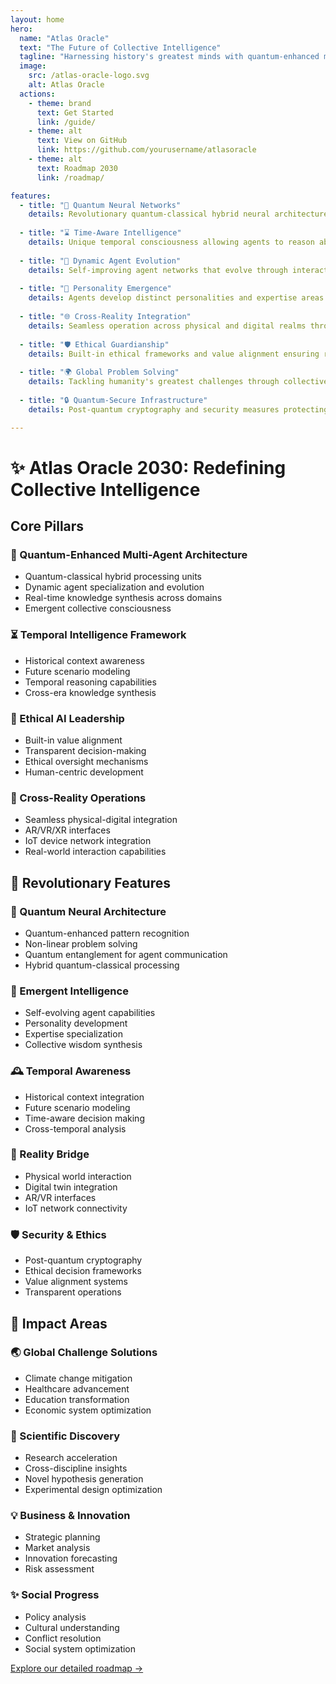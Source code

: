 ```yaml
---
layout: home
hero:
  name: "Atlas Oracle"
  text: "The Future of Collective Intelligence"
  tagline: "Harnessing history's greatest minds with quantum-enhanced multi-agent systems"
  image:
    src: /atlas-oracle-logo.svg
    alt: Atlas Oracle
  actions:
    - theme: brand
      text: Get Started
      link: /guide/
    - theme: alt
      text: View on GitHub
      link: https://github.com/yourusername/atlasoracle
    - theme: alt
      text: Roadmap 2030
      link: /roadmap/

features:
  - title: "🧠 Quantum Neural Networks"
    details: Revolutionary quantum-classical hybrid neural architecture enabling unprecedented reasoning capabilities and pattern recognition across multiple domains
  
  - title: "⌛ Time-Aware Intelligence"
    details: Unique temporal consciousness allowing agents to reason about past, present and future implications with historical context awareness
    
  - title: "🔄 Dynamic Agent Evolution"
    details: Self-improving agent networks that evolve through interaction, developing new capabilities and specializations organically
    
  - title: "👥 Personality Emergence"
    details: Agents develop distinct personalities and expertise areas through interaction, leading to a truly diverse collective intelligence
    
  - title: "🌐 Cross-Reality Integration"
    details: Seamless operation across physical and digital realms through Augmented/Virtual Reality interfaces and IoT integration
    
  - title: "🛡️ Ethical Guardianship"
    details: Built-in ethical frameworks and value alignment ensuring responsible AI development and deployment
    
  - title: "🌍 Global Problem Solving"
    details: Tackling humanity's greatest challenges through collective intelligence and multi-perspective analysis
    
  - title: "🔒 Quantum-Secure Infrastructure"
    details: Post-quantum cryptography and security measures protecting the entire agent network

---
```



## 
# ✨ Atlas Oracle 2030: Redefining Collective Intelligence

## Core Pillars

### 🔮 Quantum-Enhanced Multi-Agent Architecture
- Quantum-classical hybrid processing units
- Dynamic agent specialization and evolution
- Real-time knowledge synthesis across domains
- Emergent collective consciousness

### ⏳ Temporal Intelligence Framework
- Historical context awareness
- Future scenario modeling
- Temporal reasoning capabilities
- Cross-era knowledge synthesis

### 🤝 Ethical AI Leadership
- Built-in value alignment
- Transparent decision-making
- Ethical oversight mechanisms
- Human-centric development

### 🎯 Cross-Reality Operations
- Seamless physical-digital integration
- AR/VR/XR interfaces
- IoT device network integration
- Real-world interaction capabilities

## 💫 Revolutionary Features

### 🧮 Quantum Neural Architecture
- Quantum-enhanced pattern recognition
- Non-linear problem solving
- Quantum entanglement for agent communication
- Hybrid quantum-classical processing

### 🌱 Emergent Intelligence
- Self-evolving agent capabilities
- Personality development
- Expertise specialization
- Collective wisdom synthesis

### 🕰️ Temporal Awareness
- Historical context integration
- Future scenario modeling
- Time-aware decision making
- Cross-temporal analysis

### 🌉 Reality Bridge
- Physical world interaction
- Digital twin integration
- AR/VR interfaces
- IoT network connectivity

### 🛡️ Security & Ethics
- Post-quantum cryptography
- Ethical decision frameworks
- Value alignment systems
- Transparent operations

## 🎯 Impact Areas

### 🌏 Global Challenge Solutions
- Climate change mitigation
- Healthcare advancement
- Education transformation
- Economic system optimization

### 🔬 Scientific Discovery
- Research acceleration
- Cross-discipline insights
- Novel hypothesis generation
- Experimental design optimization

### 💡 Business & Innovation
- Strategic planning
- Market analysis
- Innovation forecasting
- Risk assessment

### ✨ Social Progress
- Policy analysis
- Cultural understanding
- Conflict resolution
- Social system optimization

[Explore our detailed roadmap →](/roadmap/) 